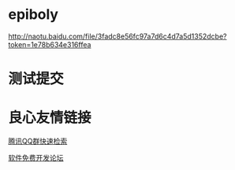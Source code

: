 # epiboly
http://naotu.baidu.com/file/3fadc8e56fc97a7d6c4d7a5d1352dcbe?token=1e78b634e316ffea
# 测试提交


 # 良心友情链接

[腾讯QQ群快速检索](http://u.720life.cn/s/8cf73f7c)

[软件免费开发论坛](http://u.720life.cn/s/bbb01dc0)